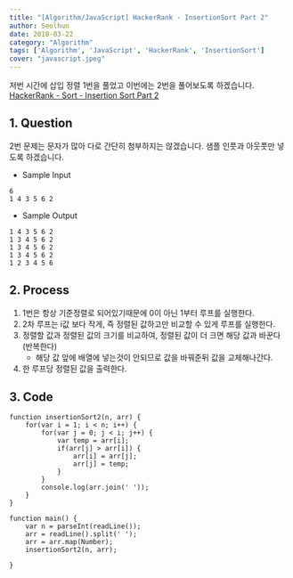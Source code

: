 ```yaml
---
title: "[Algorithm/JavaScript] HackerRank - InsertionSort Part 2"
author: Seolhun
date: 2018-03-22
category: "Algorithm"
tags: ['Algorithm', 'JavaScript', 'HackerRank', 'InsertionSort']
cover: "javascript.jpeg"
---
```


저번 시간에 삽입 정렬 1번을 풀었고 이번에는 2번을 풀어보도록 하겠습니다.
[HackerRank - Sort - Insertion Sort Part 2](https://www.hackerrank.com/challenges/insertionsort2/problem)

## 1. Question
2번 문제는 문자가 많아 다로 간단히 첨부하지는 않겠습니다.
샘플 인풋과 아웃풋만 넣도록 하겠습니다.

- Sample Input
```
6
1 4 3 5 6 2
```

- Sample Output
```
1 4 3 5 6 2
1 3 4 5 6 2
1 3 4 5 6 2
1 3 4 5 6 2
1 2 3 4 5 6
```

## 2. Process
1. 1번은 항상 기준정렬로 되어있기때문에 0이 아닌 1부터 루프를 실행한다.
2. 2차 루프는 i값 보다 작게, 즉 정렬된 값하고만 비교할 수 있게 루프를 실행한다.
3. 정렬할 값과 정렬된 값의 크기를 비교하여, 정렬된 값이 더 크면 해당 값과 바꾼다(반복한다)
    - 해당 값 앞에 배열에 넣는것이 안되므로 값을 바꿔준뒤 값을 교체해나간다.
4. 한 루프당 정렬된 값을 출력한다.

## 3. Code
```tsx
function insertionSort2(n, arr) {
    for(var i = 1; i < n; i++) {
        for(var j = 0; j < i; j++) {
            var temp = arr[i];
            if(arr[j] > arr[i]) {
                arr[i] = arr[j];
                arr[j] = temp;
            }
        }
        console.log(arr.join(' '));
    }
}

function main() {
    var n = parseInt(readLine());
    arr = readLine().split(' ');
    arr = arr.map(Number);
    insertionSort2(n, arr);

}
```
